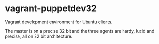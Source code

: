 vagrant-puppetdev32
===================

Vagrant development environment for Ubuntu clients. 

The master is on a precise 32 bit and the three agents are hardy, lucid and precise, all on 32 bit architecture.

